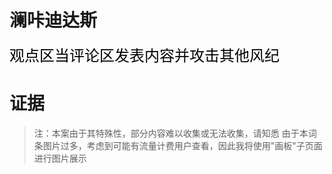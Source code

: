 # 澜咔迪达斯
<font face="黑体" color=black size=5>观点区当评论区发表内容并攻击其他风纪</font>

# 证据
> 注：本案由于其特殊性，部分内容难以收集或无法收集，请知悉
> 由于本词条图片过多，考虑到可能有流量计费用户查看，因此我将使用"画板"子页面进行图片展示
